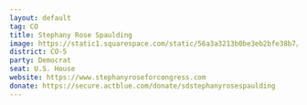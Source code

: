```yaml
---
layout: default
tag: CO
title: Stephany Rose Spaulding
image: https://static1.squarespace.com/static/56a3a3213b0be3eb2bfe38b7/t/5b88930140ec9ac78c3eb55a/1535677191744/original.jpg?format=750w
district: CO-5
party: Democrat
seat: U.S. House 
website: https://www.stephanyroseforcongress.com
donate: https://secure.actblue.com/donate/sdstephanyrosespaulding
---
```

